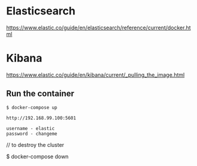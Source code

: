 
# Elasticsearch
https://www.elastic.co/guide/en/elasticsearch/reference/current/docker.html

# Kibana 
https://www.elastic.co/guide/en/kibana/current/_pulling_the_image.html




## Run the container

    $ docker-compose up

    http://192.168.99.100:5601
    
    username - elastic
    password - changeme

// to destroy the cluster

$ docker-compose down